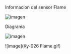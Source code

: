 Informacion del sensor
Flame


![imagen](https://user-images.githubusercontent.com/71404620/197464337-2a215ece-db6f-43e3-b51e-ea13cb7e160b.png)

Diagrama


![imagen](https://user-images.githubusercontent.com/71404620/197464387-1a96020f-ad43-44c8-bca3-fa941265630d.png)

![image](Ky-026 Flame.gif)

